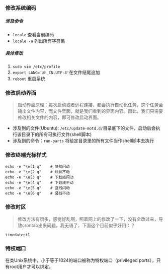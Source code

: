 ### 修改系统编码
##### 涉及命令
- `locale`  查看当前编码
- `locale -a` 列出所有字符集
##### 具体修改
1. `sudo vim /etc/profile`
2. `export LANG='zh_CN.UTF-8'`在文件结尾追加
3. `reboot` 重启系统
### 修改启动界面
> 启动界面原理：每次启动或者远程连接，都会执行自动化任务，这个任务会输出文件内容，而文件里面，就是我们看到的界面内容。因此，我们只需要修改相关文件的内容，即可修改启动界面。
- 涉及到的文件(Ubuntu): `/etc/update-motd.d/`目录底下的文件，启动后会执行该目录下的所有可执行文件(shell脚本)
- 涉及到的命令：`run-parts` 将给定目录里的所有文件当作shell脚本去执行
### 修改终端光标样式
``` 
echo -e "\e[1 q"    # 块状闪动
echo -e "\e[2 q"    # 块状不动
echo -e "\e[3 q"    # 下划线闪动
echo -e "\e[4 q"    # 下划线不动
echo -e "\e[5 q"    # 竖线闪动
echo -e "\e[6 q"    # 竖线不动
```
### 修改时区
>修改方法有很多，感觉好乱啊，照着网上的修改了一下，没有全改过来，导致crontab出来问题，我无语了，下面这个目前似乎好用：？

`timedatectl`
### 特权端口
在类Unix系统中，小于等于1024的端口被称为特权端口（privileged ports），只有root用户才可以绑定。